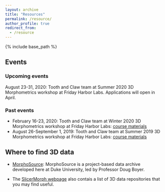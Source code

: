 ```yaml
---
layout: archive
title: "Resources"
permalink: /resource/
author_profile: true
redirect_from:
  - /resource
---
```


{% include base_path %}

## Events

### Upcoming events
August 23-31, 2020: Tooth and Claw team at Summer 2020 3D Morphometrics workshop at Friday Harbor Labs. Applications will open in April. 

### Past events
* February 16-23, 2020: Tooth and Claw team at Winter 2020 3D Morphometrics workshop at Friday Harbor Labs:
[course materials](https://github.com/SlicerMorph/W_2020)
* August 26-September 1, 2019: Tooth and Claw team at Summer 2019 3D Morphometrics workshop at Friday Harbor Labs:
[course materials](https://github.com/SlicerMorph/S_2019)

## Where to find 3D data

* [MorphoSource](https://www.morphosource.org): MorphoSource is a project-based data archive developed here at Duke University, led by Professor Doug Boyer. 

* The [SlicerMorph webpage](https://slicermorph.github.io) also contais a list of 3D data repositories that you may find useful. 
